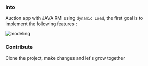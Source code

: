 ### Into
Auction app with JAVA RMI using `dynamic Load`, the first goal is to implement the following features :

![modeling](https://github.com/khyarihamza1/auction_app/blob/main/modeling.png)

### Contribute
Clone the project, make changes and let's grow together
